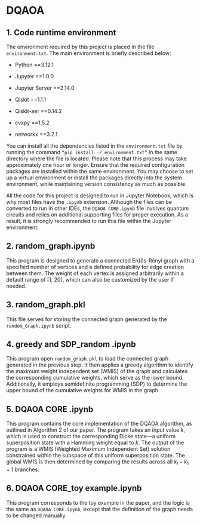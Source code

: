# DQAOA
## 1. Code runtime environment

   The environment required by this project is placed in the file `environment.txt`. The main environment is briefly described below:
   
   * Python ==3.12.1
   
   * Jupyter ==1.0.0
   
   * Jupyter Server ==2.14.0
   
   * Qiskit ==1.1.1
   
   * Qiskit-aer ==0.14.2
   
   * cvxpy ==1.5.2
   
   * networkx ==3.2.1
   
   You can install all the dependencies listed in the `environment.txt` file by running the command `“pip install -r environment.txt”` in the same directory where the file is located. Please note that this process may take approximately one hour or longer. Ensure that the required configuration packages are installed within the same environment. You may choose to set up a virtual environment or install the packages directly into the system environment, while maintaining version consistency as much as possible.
   
   All the code for this project is designed to run in Jupyter Notebook, which is why most files have the `.ipynb` extension. Although the files can be converted to run in other IDEs, the `DQAOA CORE.ipynb` file involves quantum circuits and relies on additional supporting files for proper execution. As a result, it is strongly recommended to run this file within the Jupyter environment.
## 2. random_graph.ipynb
   This program is designed to generate a connected Erdős-Rényi graph with a specified number of vertices and a defined probability for edge creation between them. The weight of each vertex is assigned arbitrarily within a default range of [1, 20], which can also be customized by the user if needed.
## 3. random_graph.pkl
   This file serves for storing the connected graph generated by the `random_Graph.ipynb` script.
## 4. greedy and SDP_random .ipynb
   This program open `random_graph.pkl` to load the connected graph generated in the previous step. It then applies a greedy algorithm to identify the maximum weight independent set (WMIS) of the graph and calculates the corresponding cumulative weights, which serve as the lower bound. Additionally, it employs semidefinite programming (SDP) to determine the upper bound of the cumulative weights for WMIS in the graph.
## 5. DQAOA CORE .ipynb
   This program contains the core implementation of the DQAOA algorithm, as outlined in Algorithm 2 of our paper. The program takes an input value $k$, which is used to construct the corresponding Dicke state—a uniform superposition state with a Hamming weight equal to $k$. The output of the program is a WMIS (Weighted Maximum Independent Set) solution constrained within the subspace of this uniform superposition state. The global WMIS is then determined by comparing the results across all $k_l - k_1 +1$ branches.
## 6. DQAOA CORE_toy example.ipynb
   This program corresponds to the toy example in the paper, and the logic is the same as `DQAOA CORE.ipynb`, except that the definition of the graph needs to be changed manually.
